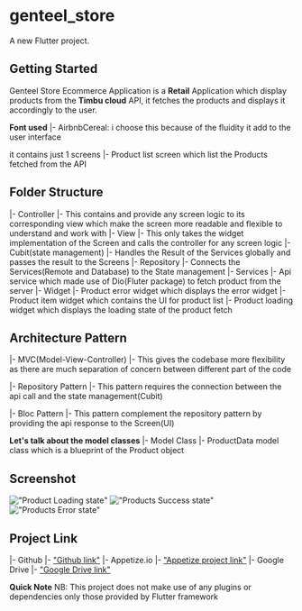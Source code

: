 # genteel_store

A new Flutter project.

## Getting Started
Genteel Store Ecommerce Application is a **Retail** Application which display products from the **Timbu cloud** API, it fetches the products and displays it accordingly to the user.

**Font used**
|- AirbnbCereal: i choose this because of the fluidity it add to the user interface

it contains just 1 screens
|- Product list screen which list the Products fetched from the API

## Folder Structure
|- Controller
    |- This contains and provide any screen logic to its corresponding view which make the screen more readable and flexible to understand and work with 
|- View
    |- This only takes the widget implementation of the Screen and calls the controller for any screen logic
|- Cubit(state management)
    |- Handles the Result of the Services globally and passes the result to the Screens
|- Repository
    |- Connects the Services(Remote and Database) to the State management
|- Services
    |- Api service which made use of Dio(Fluter package) to fetch product from the server
|- Widget
    |- Product error widget which displays the error widget
    |- Product item widget which contains the UI for product list
    |- Product loading widget which displays the loading state of the product fetch

## Architecture Pattern
|- MVC(Model-View-Controller)
    |- This gives the codebase more flexibility as there are much separation of concern between different part of the code

|- Repository Pattern
    |- This pattern requires the connection between the api call and the state management(Cubit)

|- Bloc Pattern
    |- This pattern complement the repository pattern by providing the api response to the Screen(UI)


**Let's talk about the model classes**
|- Model Class
    |- ProductData model class which is a blueprint of the Product object


## Screenshot
!["Product Loading state"](assets/screenshots/product_loading.png)
!["Products Success state"](assets/screenshots/product_success.png)
!["Products Error state"](assets/screenshots/product_error.png)

## Project Link
|- Github
    |- ["Github link"](https://github.com/genteel25/genteel_store)
|- Appetize.io
    |- ["Appetize project link"](https://appetize.io/app/android/com.example.genteel_store?device=pixel7&osVersion=13.0)
|- Google Drive
    |- ["Google Drive link"](https://drive.google.com/file/d/1pEPpy-uuS31mNxenVUqm9OERUQCKjvte/view?usp=sharing)
    

**Quick Note**
NB: This project does not make use of any plugins or dependencies only those provided by Flutter framework